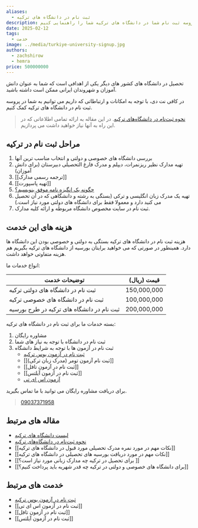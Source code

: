```yaml
---
aliases:
  - ثبت نام در دانشگاه های ترکیه
description: در کافی نت دی با توجه به امکانات و ارتباطاتی که داریم، می توانیم در پروسه ثبت نام شما در دانشگاه های ترکیه شما را راهنمایی کنیم.
date: 2025-02-12
tags:
  - خدمت
image: ../media/turkiye-university-signup.jpg
authors:
  - zachshirow
  - hemra
price: 500000000
---
```




تحصیل در دانشگاه های کشور های دیگر یکی از اهدافی است که شما به عنوان دانش آموزان و شهروندان ایرانی ممکن است داشته باشید. 

در کافی نت دی، با توجه به امکانات و ارتباطاتی که داریم می توانیم به شما در پروسه ثبت نام در دانشگاه های ترکیه کمک کنیم. 

> [نحوه ثبت‌نام در دانشگاه‌های ترکیه](../blog/study-in-turkey.md). در این مقاله به ارائه تمامی اطلاعاتی که در این راه به آنها نیاز خواهید داشت می پردازیم.


## مراحل ثبت نام در ترکیه

1. بررسی دانشگاه های خصوصی و دولتی و انتخاب مناسب ترین آنها
2. تهیه مدارک نظیر ریزنمرات، دیپلم و مدرک فارغ التحصیلی دبیرستان (برای دانش آموزان)
3. [[ترجمه رسمی مدارک]]
4. [[تهیه پاسپورت]]
5. [چگونه یک انگیزه نامه موفق بنویسیم؟](../blog/writing-sop.md)
6. تهیه یک مدرک زبان انگلیسی و ترکی (بستگی به رشته و دانشگاهی که در آن تحصیل می کنید دارد و معمولا فقط برای دانشگاه های دولتی مورد نیاز است.) 
7. ثبت نام در سایت مخصوص دانشگاه مربوطه و ارائه کلیه مدارک. 

## هزینه های این خدمت

هزینه ثبت نام در دانشگاه های ترکیه بستگی به دولتی و خصوصی بودن این دانشگاه ها دارد. همینطور در صورتی که می خواهید برایتان بورسیه از دانشگاه های ترکیه بگیریم هم هزینه متفاوتی خواهد داشت. 

انواع خدمات ما:

| توضیحات خدمت                               | قیمت (ریال) |
| ------------------------------------------ | ----------- |
| ثبت نام در دانشگاه های دولتی ترکیه         | 150,000,000 |
| ثبت نام در دانشگاه های خصوصی ترکیه         | 100,000,000 |
| ثبت نام در دانشگاه های ترکیه در طرح بورسیه | 200,000,000 |

بسته خدمات ما برای ثبت نام در دانشگاه های ترکیه:

1. مشاوره رایگان
2. ثبت نام در دانشگاه با توجه به نیاز های شما
3. ثبت نام در آزمون ها با توجه به شرایط دانشگاه 
	- [ثبت نام در آزمون یوس ترکیه](yos-signup.mdx)
	- [[ثبت نام آزمون تومر (مدرک زبان ترکی)]]
	- [[ثبت نام در آزمون تافل]]
	- [[ثبت نام در آزمون آیلتس]]
	- [آزمون اس ای تی](../blog/sat-exam.md)


برای دریافت مشاوره رایگان می توانید با ما تماس بگیرید. 

>[09037371958](tel:09037371958)

## مقاله های مرتبط

- [لیست دانشگاه های ترکیه](../blog/turkiye-universities.mdx)
- [نحوه ثبت‌نام در دانشگاه‌های ترکیه](../blog/study-in-turkey.md)
- [[نکات مهم در مورد نمره مدرک تحصیلی مورد قبول در دانشگاه های ترکیه]]
- [[نکات مهم در مورد دریافت بورسیه های تحصیلی در دانشگاه های ترکیه]]
- [[برای تحصیل در ترکیه چه مدارک زبانی مورد نیاز است؟ ]]
- [[برای دانشگاه های خصوصی و دولتی در ترکیه چه قدر شهریه باید پرداخت کنیم؟]]

## خدمت های مرتبط

- [ثبت نام در آزمون یوس ترکیه](yos-signup.mdx)
- [[ثبت نام در آزمون اس ای تی]]
- [[ثبت نام در آزمون تافل]]
- [[ثبت نام در آزمون آیلتس]]
